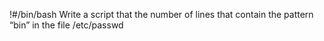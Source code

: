 !#/bin/bash
Write a script that the number of lines that contain the pattern “bin” in the file /etc/passwd
